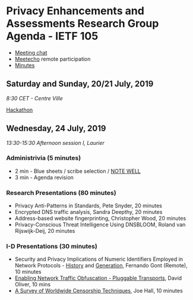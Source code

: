 # Privacy Enhancements and Assessments Research Group Agenda - IETF 105

* [Meeting chat](xmpp:pearg@jabber.ietf.org?join)
* [Meetecho](http://www.meetecho.com/ietf105/pearg) remote participation
* [Minutes](http://etherpad.tools.ietf.org:9000/p/notes-ietf-105-pearg)

## Saturday and Sunday, 20/21 July, 2019

*8:30 CET - Centre Ville*

[Hackathon](https://trac.ietf.org/trac/ietf/meeting/wiki/105hackathon)

## Wednesday, 24 July, 2019
*13:30-15:30 Afternoon session I, Laurier*

### Administrivia (5 minutes)

* 2 min - Blue sheets / scribe selection / [NOTE WELL](https://www.ietf.org/about/note-well.html)
* 3 min - Agenda revision

### Research Presentations (80 minutes)

- Privacy Anti-Patterns in Standards, Pete Snyder, 20 minutes
- Encrypted DNS traffic analysis, Sandra Deepthy, 20 minutes
- Address-based website fingerprinting, Christopher Wood, 20 minutes
- Privacy-Conscious Threat Intelligence Using DNSBLOOM, Roland van Rijswijk-Deij, 20 minutes

### I-D Presentations (30 minutes)

- Security and Privacy Implications of Numeric Identifiers Employed in Network Protocols - [History](https://datatracker.ietf.org/doc/draft-gont-numeric-ids-history/) and [Generation](https://datatracker.ietf.org/doc/draft-gont-numeric-ids-generation/), Fernando Gont (Remote), 10 minutes
- [Enabling Network Traffic Obfuscation - Pluggable Transports](https://datatracker.ietf.org/doc/draft-oliver-pluggable-transports/), David Oliver, 10 mins
- [A Survey of Worldwide Censorship Techniques](https://datatracker.ietf.org/doc/draft-hall-censorship-tech/), Joe Hall, 10 minutes
